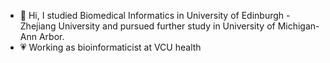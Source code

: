 - 👋 Hi, I studied Biomedical Informatics in University of Edinburgh - Zhejiang University and pursued further study in University of Michigan-Ann Arbor.
- 💗 Working as bioinformaticist at VCU health


<!---
Zjx01/Zjx01 is a ✨ special ✨ repository because its `README.md` (this file) appears on your GitHub profile.
You can click the Preview link to take a look at your changes.
--->
